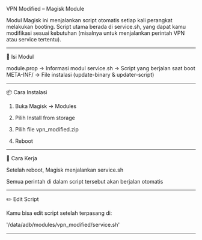 VPN Modified – Magisk Module

Modul Magisk ini menjalankan script otomatis setiap kali perangkat melakukan booting. Script utama berada di service.sh, yang dapat kamu modifikasi sesuai kebutuhan (misalnya untuk menjalankan perintah VPN atau service tertentu).


---

📁 Isi Modul

module.prop      → Informasi modul
service.sh       → Script yang berjalan saat boot
META-INF/        → File instalasi (update-binary & updater-script)


---

📦 Cara Instalasi

1. Buka Magisk → Modules


2. Pilih Install from storage


3. Pilih file vpn_modified.zip


4. Reboot




---

🔧 Cara Kerja

Setelah reboot, Magisk menjalankan service.sh

Semua perintah di dalam script tersebut akan berjalan otomatis



---

✏️ Edit Script

Kamu bisa edit script setelah terpasang di:

'/data/adb/modules/vpn_modified/service.sh'


---
